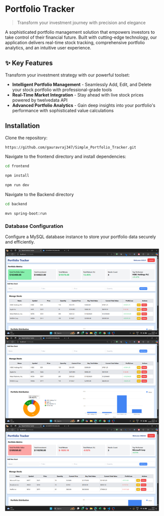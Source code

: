# Portfolio Tracker

> Transform your investment journey with precision and elegance

A sophisticated portfolio management solution that empowers investors to take control of their financial future. Built with cutting-edge technology, our application delivers real-time stock tracking, comprehensive portfolio analytics, and an intuitive user experience.

## ✨ Key Features

Transform your investment strategy with our powerful toolset:

- **Intelligent Portfolio Management** - Seamlessly Add, Edit, and Delete your stock portfolio with professional-grade tools
- **Real-Time Market Integration** - Stay ahead with live stock prices powered by twelvedata API
- **Advanced Portfolio Analytics** - Gain deep insights into your portfolio's performance with sophisticated value calculations

## Installation

Clone the repository:
```bash
https://github.com/gauravraj347/Simple_Portfolio_Tracker.git
```

Navigate to the frontend directory and install dependencies:

```bash
cd frontend
```
```bash
npm install
```

```bash
npm run dev
```

Navigate to the Backend directory

```bash
cd backend
```
```bash
mvn spring-boot:run

```

### Database Configuration 

Configure a MySQL database instance to store your portfolio data securely and efficiently.

![alt text](<Screenshot 2025-01-21 215834.png>)
![alt text](<Screenshot 2025-01-21 215932.png>)
![alt text](<Screenshot 2025-01-21 220730.png>)